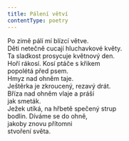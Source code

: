 ```yaml
---
title: Pálení větví
contentType: poetry
---
```


<section>

Po zimě pálí mí blízcí větve.  
Děti netečně cucají hluchavkové květy.  
Ta sladkost prosycuje květnový den.  
Hoří rákosí. Kosí ptáče s křikem  
popolétá před psem.  
Hmyz nad ohněm taje.  
Ještěrka je zkroucený, rezavý drát.  
Bříza nad ohněm vlaje a práší  
jak smeták.  
Ježek utíká, na hřbetě spečený strup  
bodlin. Díváme se do ohně,  
jakoby znovu přítomni  
stvoření světa.

</section>
